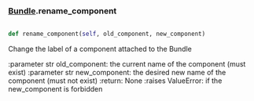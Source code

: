 ### [Bundle](Bundle.md).rename_component

```py

def rename_component(self, old_component, new_component)

```



Change the label of a component attached to the Bundle

:parameter str old_component: the current name of the component
    (must exist)
:parameter str new_component: the desired new name of the component
    (must not exist)
:return: None
:raises ValueError: if the new_component is forbidden

